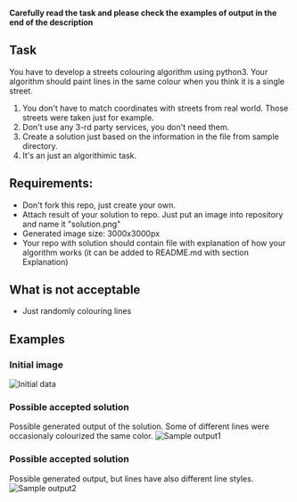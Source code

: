 **Carefully read the task and please check the examples of output in the end of the description**

## Task
You have to develop a streets colouring algorithm using python3. Your algorithm should paint lines in the same colour when you think it is a single street.
1. You don't have to match coordinates with streets from real world. Those streets were taken just for example.
2. Don't use any 3-rd party services, you don't need them.
3. Create a solution just based on the information in the file from sample directory.
4. It's an just an algorithimic task.

## Requirements:
- Don't fork this repo, just create your own.
- Attach result of your solution to repo. Just put an image into repository and name it "solution.png"
- Generated image size: 3000x3000px
- Your repo with solution should contain file with explanation of how your algorithm works (it can be added to README.md with section Explanation)

## What is not acceptable
- Just randomly colouring lines

## Examples
### Initial image
![Initial data](https://raw.githubusercontent.com/zakhar-bozhok-jito/jun-python-gis-test-task/master/out-examples/initial.png)
### Possible accepted solution
Possible generated output of the solution. Some of different lines were occasionaly colourized the same color.
![Sample output1](https://raw.githubusercontent.com/zakhar-bozhok-jito/jun-python-gis-test-task/master/out-examples/processed-solid.png)
### Possible accepted solution
Possible generated output, but lines have also different line styles.
![Sample output2](https://raw.githubusercontent.com/zakhar-bozhok-jito/jun-python-gis-test-task/master/out-examples/processed.png)
